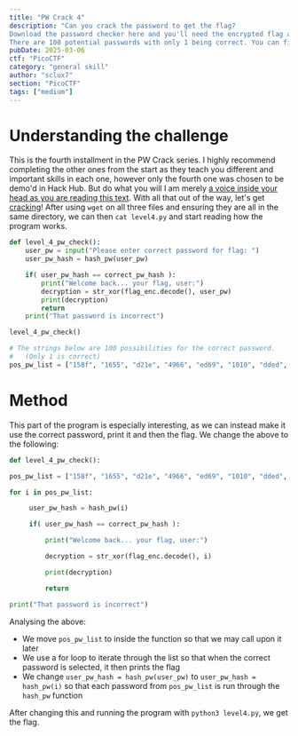 ```yaml
---
title: "PW Crack 4"
description: "Can you crack the password to get the flag?
Download the password checker here and you'll need the encrypted flag and the hash in the same directory too.
There are 100 potential passwords with only 1 being correct. You can find these by examining the password checker script."
pubDate: 2025-03-06
ctf: "PicoCTF"
category: "general skill"
author: "sclux7"
section: "PicoCTF"
tags: ["medium"]
---
```


# Understanding the challenge
This is the fourth installment in the PW Crack series. I highly recommend completing the other ones from the start as they teach you different and important skills in each one, however only the fourth one was chosen to be demo'd in Hack Hub. But do what you will I am merely [a voice inside your head as you are reading this text](https://en.wikipedia.org/wiki/Subvocalization).
With all that out of the way, let's get [cracking](https://en.wikipedia.org/wiki/Pun)!
After using `wget` on all three files and ensuring they are all in the same directory, we can then `cat level4.py` and start reading how the program works.
```python
def level_4_pw_check():
    user_pw = input("Please enter correct password for flag: ")
    user_pw_hash = hash_pw(user_pw)

    if( user_pw_hash == correct_pw_hash ):
        print("Welcome back... your flag, user:")
        decryption = str_xor(flag_enc.decode(), user_pw)
        print(decryption)
        return
    print("That password is incorrect")                      

level_4_pw_check()

# The strings below are 100 possibilities for the correct password.
#   (Only 1 is correct)
pos_pw_list = ["158f", "1655", "d21e", "4966", "ed69", "1010", "dded", "844c", ...]
```
# Method
This part of the program is especially interesting, as we can instead make it use the correct password, print it and then the flag.
We change the above to the following:
```python
def level_4_pw_check():

pos_pw_list = ["158f", "1655", "d21e", "4966", "ed69", "1010", "dded", "844c", "40ab", "a948", "156c", "ab7f", "4a5f", >

for i in pos_pw_list:

     user_pw_hash = hash_pw(i)

     if( user_pw_hash == correct_pw_hash ):

         print("Welcome back... your flag, user:")

         decryption = str_xor(flag_enc.decode(), i)

         print(decryption)

         return

print("That password is incorrect")
```
Analysing the above:
- We move `pos_pw_list` to inside the function so that we may call upon it later
- We use a for loop to iterate through the list so that when the correct password is selected, it then prints the flag
- We change `user_pw_hash = hash_pw(user_pw)` to `user_pw_hash = hash_pw(i)` so that each password from `pos_pw_list` is run through the `hash_pw` function

After changing this and running the program with `python3 level4.py`, we get the flag.
